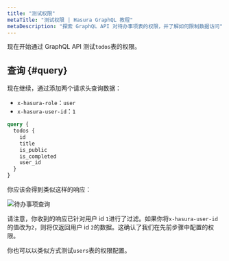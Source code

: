 ```yaml
---
title: "测试权限"
metaTitle: "测试权限 | Hasura GraphQL 教程"
metaDescription: "探索 GraphQL API 对待办事项表的权限，并了解如何限制数据访问"
---
```


现在开始通过 GraphQL API 测试`todos`表的权限。

## 查询 {#query}

现在继续，通过添加两个请求头查询数据：

- `x-hasura-role`：`user`
- `x-hasura-user-id`：`1`

```graphql
query {
  todos {
    id
    title
    is_public
    is_completed
    user_id
  }
}
```

你应该会得到类似这样的响应：

![待办事项查询](https://graphql-engine-cdn.hasura.io/learn-hasura/assets/graphql-hasura/todos-permission-testing.png)

请注意，你收到的响应已针对用户 id `1`进行了过滤。如果你将`x-hasura-user-id`的值改为`2`，则将仅返回用户 id `2`的数据。这确认了我们在先前步骤中配置的权限。

你也可以以类似方式测试`users`表的权限配置。
